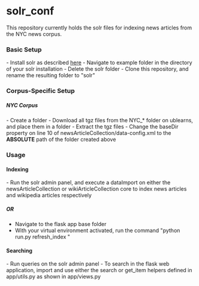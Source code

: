 solr_conf
=========

This repository currently holds the solr files for indexing news articles from the NYC news corpus.

<h3>Basic Setup</h3>
- Install solr as described <a href="http://lucene.apache.org/solr/4_2_1/tutorial.html">here</a>
- Navigate to example folder in the directory of your solr installation
- Delete the solr folder
- Clone this repository, and rename the resulting folder to "solr"

<h3>Corpus-Specific Setup </h3>
<h5> NYC Corpus </h5>
- Create a folder 
- Download all tgz files from the NYC_* folder on ublearns, and place them in a folder
- Extract the tgz files
- Change the baseDir property on line 10 of newsArticleCollection/data-config.xml to the <strong>ABSOLUTE</strong> path of the folder created above

<h3> Usage </h3>

<h4>Indexing </h4>
- Run the solr admin panel, and execute a dataImport on either the newsArticleCollection or wikiArticleCollection core to index news articles and wikipedia articles respectively 

<h5>OR</h5>

- Navigate to the flask app base folder
- With your virtual environment activated, run the command "python run.py refresh_index <wiki or news>"

<h4> Searching </h4>
- Run queries on the solr admin panel
- To search in the flask web application, import and use either the search or get_item helpers defined in app/utils.py as shown in app/views.py

